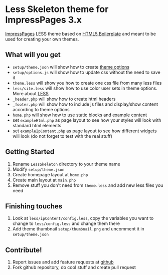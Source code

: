 Less Skeleton theme for ImpressPages 3.x
===================

[ImpressPages](http://www.impresspages.org) LESS theme based on [HTML5 Boilerplate](http://html5boilerplate.com/) and meant to be used for creating your own themes.

What will you get
-----------------
- `setup/theme.json` will show how to create [theme options](http://www.impresspages.org/docs2/theme-configuration-options/)
- `setup/options.js` will show how to update css without the need to save it
- `theme.less` will show you how to create one css file from many less files
- `less/site.less` will show how to use color user sets in theme options. More about [LESS](http://www.impresspages.org/docs2/less-css/)
- `_header.php` will show how to create html headers
- `_footer.php` will show how to include js files and display/show content according to theme options
- `home.php` will show how to use static blocks and example content
- set `exampleHtml.php` as page layout to see how your styles will look with standard html elements
- set `exampleIpContent.php` as page layout to see how different widgets will look (do not forget to test with the real stuff)

Getting Started
---------------
1. Rename `LessSkeleton` directory to your theme name
2. Modify `setup/theme.json`
3. Create homepage layout at `home.php`
4. Create main layout at `main.php`
5. Remove stuff you don't need from `theme.less` and add new less files you need

Finishing touches
-----------------
1. Look at `less/ipContent/config.less`, copy the variables you want to change to `less/config.less` and change them there
2. Add theme thumbnail `setup/thumbnail.png` and uncomment it in `setup/theme.json`

Contribute!
----------

1. Report issues and add feature requests at [github](https://github.com/impresspages/theme-LessSkeleton/issues)
2. Fork github repository, do cool stuff and create pull request

